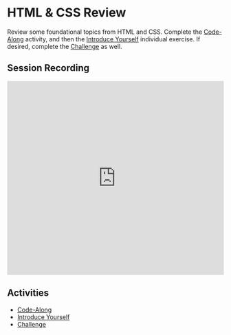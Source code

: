 # HTML & CSS Review
Review some foundational topics from HTML and CSS. Complete the [Code-Along](HtmlCssReviewCodeAlong.md) activity, and then the [Introduce Yourself](IntroduceYourself.md) individual exercise. If desired, complete the [Challenge](Challenge.md) as well.

## Session Recording
<iframe width="100%" height="450px" src="https://www.youtube.com/embed/XYaTxdJbk_E" frameborder="0" allow="accelerometer; autoplay; clipboard-write; encrypted-media; gyroscope; picture-in-picture" allowfullscreen></iframe>

## Activities
- [Code-Along](HtmlCssReviewCodeAlong.md)
- [Introduce Yourself](IntroduceYourself.md)
- [Challenge](Challenge.md)